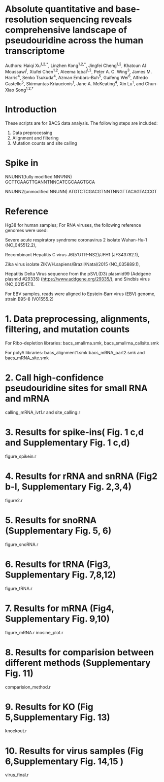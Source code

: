# Absolute quantitative and base-resolution sequencing reveals comprehensive landscape of pseudouridine across the human transcriptome

Authors: Haiqi Xu<sup>1,2,\*</sup>, Linzhen Kong<sup>1,2,\*</sup>, Jingfei Cheng<sup>1,2</sup>, Khatoun Al Moussawi<sup>1</sup>, Xiufei Chen<sup>1,2</sup>, Aleema Iqbal<sup>1,2</sup>, Peter A. C. Wing<sup>3</sup>, James M. Harris<sup>4</sup>, Senko Tsukuda<sup>4</sup>, Azman Embarc-Buh<sup>5</sup>, Guifeng Wei<sup>6</sup>, Alfredo Castello<sup>5</sup>, Skirmantas Kriaucionis<sup>1</sup>, Jane A. McKeating<sup>4</sup>, Xin Lu<sup>1</sup>, and Chun-Xiao Song<sup>1,2,†</sup>

# Introduction
These scripts are for BACS data analysis. The following steps are included:
1. Data preprocessing
2. Alignment and filtering
3. Mutation counts and site calling

# Spike in
NNUNN1(fully modified NNΨNN)
GCTTCAAGTTGANNTNNCATCGCAAGTGCA

NNUNN2(unmodified NNUNN)
ATGTCTCGACGTNNTNNGTTACAGTACCGT

# Reference
Hg38 for human samples; 
For RNA viruses, the following reference genomes were used: 

Severe acute respiratory syndrome coronavirus 2 isolate Wuhan-Hu-1 (NC_045512.2), 

Recombinant Hepatitis C virus J6(5’UTR-NS2)/JFH1 (JF343782.1), 

Zika virus isolate ZIKV/H.sapiens/Brazil/Natal/2015 (NC_035889.1), 

Hepatitis Delta Virus sequence from the pSVL(D3) plasmid99 (Addgene plasmid #29335) (https://www.addgene.org/29335/), and Sindbis virus (NC_001547.1). 

For EBV samples, reads were aligned to Epstein-Barr virus (EBV) genome, strain B95-8 (V01555.2)


# 1. Data preprocessing, alignments, filtering, and mutation counts

For Ribo-depletion libraries: bacs_smallrna.smk, bacs_smallrna_callsite.smk 

For polyA libraries: bacs_alignment1.smk bacs_mRNA_part2.smk and bacs_mRNA_site.smk



# 2. Call high-confidence pseudouridine sites for small RNA and mRNA

calling_mRNA_ivt1.r and site_calling.r

# 3. Results for spike-ins( Fig. 1 c,d and Supplementary Fig. 1 c,d)

figure_spikein.r  

# 4. Results for rRNA and snRNA (Fig2 b-I, Supplementary Fig. 2,3,4)

figure2.r
  
# 5. Results for snoRNA (Supplementary Fig. 5, 6)

figure_snoRNA.r 

# 6. Results for tRNA (Fig3, Supplementary Fig. 7,8,12)

figure_tRNA.r 

# 7. Results for mRNA (Fig4, Supplementary Fig. 9,10)

figure_mRNA.r inosine_plot.r

# 8. Results for comparision between different methods (Supplementary Fig. 11)

comparision_method.r

# 9. Results for KO (Fig 5,Supplementary Fig. 13)

knockout.r

# 10. Results for virus samples (Fig 6,Supplementary Fig. 14,15 )

virus_final.r
